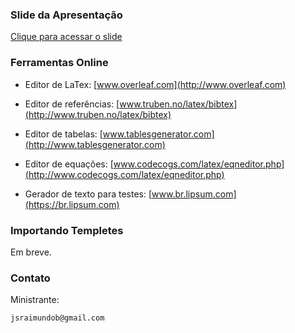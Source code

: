 ### Slide da Apresentação

[Clique para acessar o slide](https://github.com/JoseRaimundo/latex/blob/master/documentos/slide.pdf)

### Ferramentas Online

 - Editor de LaTex: [www.overleaf.com](http://www.overleaf.com)

 - Editor de referências: [www.truben.no/latex/bibtex](http://www.truben.no/latex/bibtex)

 - Editor de tabelas: [www.tablesgenerator.com](http://www.tablesgenerator.com)

 - Editor de equações: [www.codecogs.com/latex/eqneditor.php](http://www.codecogs.com/latex/eqneditor.php)

 - Gerador de texto para testes: [www.br.lipsum.com](https://br.lipsum.com)

### Importando Templetes

Em breve.

### Contato
	
Ministrante:

	jsraimundob@gmail.com
